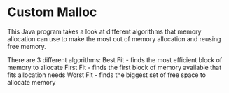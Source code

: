 # Custom Malloc

This Java program takes a look at different algorithms that memory allocation can use to make the most out of memory allocation and reusing free memory. 

There are 3 different algorithms:
Best Fit - finds the most efficient block of memory to allocate
First Fit - finds the first block of memory available that fits allocation needs
Worst Fit - finds the biggest set of free space to allocate memory

